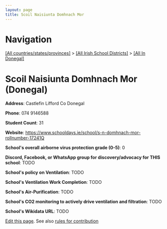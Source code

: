 ```yaml
---
layout: page
title: Scoil Naisiunta Domhnach Mor
---
```

# Navigation

[[All countries/states/provinces]](../../..) > [[All Irish School Districts]](../..) > [[All In Donegal]](..)

# Scoil Naisiunta Domhnach Mor (Donegal)

**Address**: Castlefin Lifford Co Donegal

**Phone**: 074 9146588

**Student Count**: 31

**Website**: <https://www.schooldays.ie/school/s-n-domhnach-mor-rollnumber-17241Q>

**School's overall airborne virus protection grade (0-5)**: 0

**Discord, Facebook, or WhatsApp group for discovery/advocacy for THIS school**: TODO

**School's policy on Ventilation**: TODO

**School's Ventilation Work Completion**: TODO

**School's Air-Purification**: TODO

**School's CO2 monitoring to actively drive ventilation and filtration**: TODO

**School's Wikidata URL**: TODO


[Edit this page](https://github.com/ventilate-schools/Ireland/edit/main/./Donegal/Scoil_Naisiunta_Domhnach_Mor.md). See also [rules for contribution](../../../contribution-rules/)